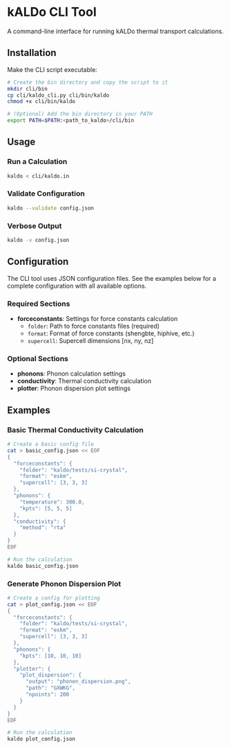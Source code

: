 # kALDo CLI Tool
A command-line interface for running kALDo thermal transport calculations.
## Installation
Make the CLI script executable:
```bash
# Create the bin directory and copy the script to it
mkdir cli/bin
cp cli/kaldo_cli.py cli/bin/kaldo
chmod +x cli/bin/kaldo

# (Optional) Add the bin directory in your PATH
export PATH=$PATH:<path_to_kaldo>/cli/bin
```

## Usage
### Run a Calculation
```bash
kaldo < cli/kaldo.in
```
### Validate Configuration
```bash
kaldo --validate config.json
```
### Verbose Output
```bash
kaldo -v config.json
```

## Configuration
The CLI tool uses JSON configuration files. See the examples below for a complete configuration with all available options.
### Required Sections
- **forceconstants**: Settings for force constants calculation
  - `folder`: Path to force constants files (required)
  - `format`: Format of force constants (shengbte, hiphive, etc.)
  - `supercell`: Supercell dimensions [nx, ny, nz]
### Optional Sections
- **phonons**: Phonon calculation settings
- **conductivity**: Thermal conductivity calculation
- **plotter**: Phonon dispersion plot settings
## Examples
### Basic Thermal Conductivity Calculation
```bash
# Create a basic config file
cat > basic_config.json << EOF
{
  "forceconstants": {
    "folder": "kaldo/tests/si-crystal",
    "format": "eskm",
    "supercell": [3, 3, 3]
  },
  "phonons": {
    "temperature": 300.0,
    "kpts": [5, 5, 5]
  },
  "conductivity": {
    "method": "rta"
  }
}
EOF

# Run the calculation
kaldo basic_config.json
```
### Generate Phonon Dispersion Plot
```bash
# Create a config for plotting
cat > plot_config.json << EOF
{
  "forceconstants": {
    "folder": "kaldo/tests/si-crystal",
    "format": "eskm",
    "supercell": [3, 3, 3]
  },
  "phonons": {
    "kpts": [10, 10, 10]
  },
  "plotter": {
    "plot_dispersion": {
      "output": "phonon_dispersion.png",
      "path": "GXWKG",
      "npoints": 200
    }
  }
}
EOF

# Run the calculation
kaldo plot_config.json
```


